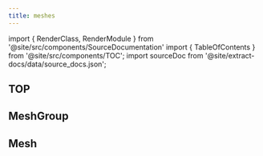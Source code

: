 ```yaml
---
title: meshes
---
```


import { RenderClass, RenderModule } from '@site/src/components/SourceDocumentation'
import { TableOfContents } from '@site/src/components/TOC';
import sourceDoc from '@site/extract-docs/data/source_docs.json';

## TOP

<RenderModule data={sourceDoc} moduleFullName="bamboost.accessors.meshes" />

## MeshGroup

<RenderClass data={sourceDoc} classFullName="bamboost.accessors.meshes.MeshGroup" />

## Mesh

<RenderClass data={sourceDoc} classFullName="bamboost.accessors.meshes.Mesh" />

<TableOfContents />
